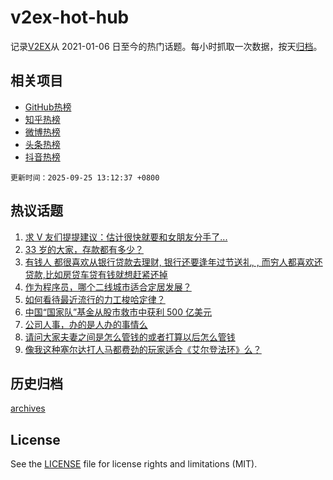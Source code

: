 # v2ex-hot-hub

 记录[V2EX](https://www.v2ex.com/)从 2021-01-06 日至今的热门话题。每小时抓取一次数据，按天[归档](archives)。
 
 ## 相关项目

- [GitHub热榜](https://github.com/lonnyzhang423/github-hot-hub)
- [知乎热榜](https://github.com/lonnyzhang423/zhihu-hot-hub)
- [微博热榜](https://github.com/lonnyzhang423/weibo-hot-hub)
- [头条热榜](https://github.com/lonnyzhang423/toutiao-hot-hub)
- [抖音热榜](https://github.com/lonnyzhang423/douyin-hot-hub)


 `更新时间：2025-09-25 13:12:37 +0800`

## 热议话题

1. [求 V 友们提提建议：估计很快就要和女朋友分手了...](https://www.v2ex.com/t/1161535)
1. [33 岁的大家，存款都有多少？](https://www.v2ex.com/t/1161675)
1. [有钱人 都很喜欢从银行贷款去理财, 银行还要逢年过节送礼, , 而穷人都喜欢还贷款,比如房贷车贷有钱就想赶紧还掉](https://www.v2ex.com/t/1161567)
1. [作为程序员，哪个二线城市适合定居发展？](https://www.v2ex.com/t/1161661)
1. [如何看待最近流行的力工梭哈定律？](https://www.v2ex.com/t/1161513)
1. [中国“国家队”基金从股市救市中获利 500 亿美元](https://www.v2ex.com/t/1161657)
1. [公司人事，办的是人办的事情么](https://www.v2ex.com/t/1161537)
1. [请问大家夫妻之间是怎么管钱的或者打算以后怎么管钱](https://www.v2ex.com/t/1161525)
1. [像我这种塞尔达打人马都费劲的玩家适合《艾尔登法环》么？](https://www.v2ex.com/t/1161654)

## 历史归档

[archives](archives)

## License

See the [LICENSE](LICENSE) file for license rights and limitations (MIT).
